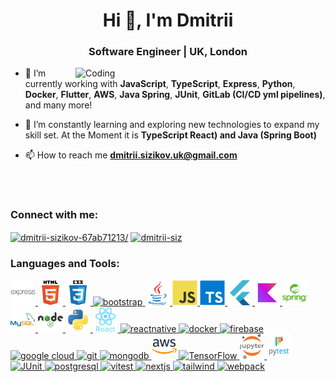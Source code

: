 <h1 align="center">Hi 👋, I'm Dmitrii</h1>
<h3 align="center">Software Engineer | UK, London</h3>

<img align="right" alt="Coding" width="400" src="https://cdn.dribbble.com/users/286354/screenshots/1207913/process-animated-develop-600x800.gif">



- 🔭 I’m currently working with **JavaScript**, **TypeScript**, **Express**, **Python**, **Docker**, **Flutter**, **AWS**, **Java Spring**, **JUnit**, **GitLab (CI/CD yml pipelines)**, and many more!

- 🌱 I’m constantly learning and exploring new technologies to expand my skill set. At the Moment it is **TypeScript React) and Java (Spring Boot)**

- 📫 How to reach me **dmitrii.sizikov.uk@gmail.com**


<br></br>

<h3 align="left">Connect with me:</h3>
<p align="left">
<a href="https://linkedin.com/in/dmitrii-sizikov/" target="blank"><img align="center" src="https://raw.githubusercontent.com/rahuldkjain/github-profile-readme-generator/master/src/images/icons/Social/linked-in-alt.svg" alt="dmitrii-sizikov-67ab71213/" height="30" width="40" /></a>
<a href="https://www.leetcode.com/dmitrii-siz" target="blank"><img align="center" src="https://raw.githubusercontent.com/rahuldkjain/github-profile-readme-generator/master/src/images/icons/Social/leet-code.svg" alt="dmitrii-siz" height="30" width="40" /></a>
</p>

<h3 align="left">Languages and Tools:</h3>
<p align="left"> 
  <a href="https://expressjs.com" target="_blank" rel="noreferrer"> 
    <img src="https://raw.githubusercontent.com/devicons/devicon/master/icons/express/express-original-wordmark.svg" alt="express" width="40" height="40"/> 
  </a> 
  <a href="https://www.w3.org/html/" target="_blank" rel="noreferrer"> 
    <img src="https://raw.githubusercontent.com/devicons/devicon/master/icons/html5/html5-original-wordmark.svg" alt="html5" width="40" height="40"/> 
  </a> 
  <a href="https://developer.mozilla.org/en-US/docs/Web/CSS" target="_blank" rel="noreferrer"> 
    <img src="https://raw.githubusercontent.com/devicons/devicon/master/icons/css3/css3-original-wordmark.svg" alt="css3" width="40" height="40"/> 
  </a> 
  <a href="https://getbootstrap.com/" target="_blank" rel="noreferrer"> 
    <img src="https://www.svgrepo.com/show/353498/bootstrap.svg" alt="bootstrap" width="40" height="40"/> 
  </a> 
  <a href="https://www.java.com" target="_blank" rel="noreferrer"> 
    <img src="https://raw.githubusercontent.com/devicons/devicon/master/icons/java/java-original.svg" alt="java" width="40" height="40"/> 
  </a> 
  <a href="https://developer.mozilla.org/en-US/docs/Web/JavaScript" target="_blank" rel="noreferrer"> 
    <img src="https://raw.githubusercontent.com/devicons/devicon/master/icons/javascript/javascript-original.svg" alt="javascript" width="40" height="40"/> 
  </a> 
  <a href="https://www.typescriptlang.org/" target="_blank" rel="noreferrer"> 
    <img src="https://raw.githubusercontent.com/devicons/devicon/master/icons/typescript/typescript-original.svg" alt="typescript" width="40" height="40"/> 
  </a>
  <a href="https://flutter.dev/" target="_blank" rel="noreferrer"> 
    <img src="https://raw.githubusercontent.com/devicons/devicon/master/icons/flutter/flutter-original.svg" alt="flutter" width="40" height="40"/> 
  </a> 
  <a href="https://kotlinlang.org/" target="_blank" rel="noreferrer"> 
    <img src="https://raw.githubusercontent.com/devicons/devicon/master/icons/kotlin/kotlin-original.svg" alt="kotlin" width="40" height="40"/> 
  </a> 
  <a href="https://spring.io/" target="_blank" rel="noreferrer"> 
    <img src="https://raw.githubusercontent.com/devicons/devicon/master/icons/spring/spring-original-wordmark.svg" alt="spring" width="40" height="40"/> 
  </a>
  <a href="https://www.mysql.com/" target="_blank" rel="noreferrer"> 
    <img src="https://raw.githubusercontent.com/devicons/devicon/master/icons/mysql/mysql-original-wordmark.svg" alt="mysql" width="40" height="40"/> 
  </a> 
  <a href="https://nodejs.org" target="_blank" rel="noreferrer"> 
    <img src="https://raw.githubusercontent.com/devicons/devicon/master/icons/nodejs/nodejs-original-wordmark.svg" alt="nodejs" width="40" height="40"/> 
  </a> 
  <a href="https://www.python.org" target="_blank" rel="noreferrer"> 
    <img src="https://raw.githubusercontent.com/devicons/devicon/master/icons/python/python-original.svg" alt="python" width="40" height="40"/> 
  </a> 
  <a href="https://reactjs.org/" target="_blank" rel="noreferrer"> 
    <img src="https://raw.githubusercontent.com/devicons/devicon/master/icons/react/react-original-wordmark.svg" alt="react" width="40" height="40"/> 
  </a> 
  <a href="https://reactnative.dev/" target="_blank" rel="noreferrer"> 
    <img src="https://reactnative.dev/img/header_logo.svg" alt="reactnative" width="40" height="40"/> 
  </a>
  <a href="https://www.docker.com/" target="_blank" rel="noreferrer">
    <img src="https://www.svgrepo.com/show/448221/docker.svg" alt="docker" width="40" height="40"/>
  </a>
  <a href="https://firebase.google.com/" target="_blank" rel="noreferrer">
    <img src="https://www.svgrepo.com/show/373595/firebase.svg" alt="firebase" width="40" height="40"/>
  </a>
  <a href="https://cloud.google.com/" target="_blank" rel="noreferrer">
    <img src="https://www.svgrepo.com/show/353805/google-cloud.svg" alt="google cloud" width="40" height="40"/>
  </a>
  <a href="https://git-scm.com/" target="_blank" rel="noreferrer">
    <img src="https://www.svgrepo.com/show/452210/git.svg" alt="git" width="40" height="40"/>
  </a>
  <a href="https://www.mongodb.com/" target="_blank" rel="noreferrer">
    <img src="https://www.svgrepo.com/show/439231/mongodb.svg" alt="mongodb" width="40" height="40"/>
  </a>
  <a href="https://aws.amazon.com/" target="_blank" rel="noreferrer">
    <img src="https://raw.githubusercontent.com/devicons/devicon/master/icons/amazonwebservices/amazonwebservices-original-wordmark.svg" alt="aws" width="40" height="40"/>
  </a>
  <a href="https://www.tensorflow.org/" target="_blank" rel="noreferrer">
    <img src="https://www.svgrepo.com/show/354440/tensorflow.svg" alt="TensorFlow" width="40" height="40">
    
  </a>
  <a href="https://www.jupyter.org/" target="_blank" rel="noreferrer">
    <img src="https://raw.githubusercontent.com/devicons/devicon/master/icons/jupyter/jupyter-original-wordmark.svg" alt="jupyter" width="40" height="40"/>
  </a>
  <a href="https://pytest.org/" target="_blank" rel="noreferrer">
    <img src="https://raw.githubusercontent.com/devicons/devicon/master/icons/pytest/pytest-original-wordmark.svg" alt="pytest" width="40" height="40"/>
  </a>
  <a href="https://junit.org/" target="_blank" rel="noreferrer"> 
      <img src="https://www.svgrepo.com/show/330758/junit5.svg" alt="JUnit" width="40" height="40"/> 
  </a>
  <a href="https://www.postgresql.org/" target="_blank" rel="noreferrer">
    <img src="https://www.svgrepo.com/show/354200/postgresql.svg" alt="postgresql" width="40" height="40"/>
  </a>
  <a href="https://vitest.dev/" target="_blank" rel="noreferrer">
    <img src="https://www.svgrepo.com/show/374167/vite.svg" alt="vitest" width="40" height="40"/>
  </a>
  <a href="https://nextjs.org/" target="_blank" rel="noreferrer">
    <img src="https://www.svgrepo.com/show/342062/next-js.svg" alt="nextjs" width="40" height="40"/>
  </a>
  <a href="https://tailwindcss.com/" target="_blank" rel="noreferrer">
    <img src="https://www.svgrepo.com/show/374118/tailwind.svg" alt="tailwind" width="40" height="40"/>
  </a>
  <a href="https://webpack.js.org/" target="_blank" rel="noreferrer">
    <img src="https://www.svgrepo.com/show/439039/webpack.svg" alt="webpack" width="40" height="40"/>
  </a>
</p>
